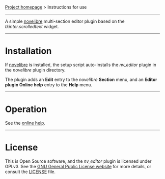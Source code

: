 [Project homepage](https://github.com/peter88213/nv_editor) > Instructions for use

--- 

A simple [novelibre](https://github.com/peter88213/novelibre/) multi-section editor plugin based on the *tkinter.scrolledtext* widget.

---

# Installation

If [novelibre](https://github.com/peter88213/novelibre/) is installed, the setup script auto-installs the *nv_editor* plugin in the *novelibre* plugin directory.

The plugin adds an **Edit** entry to the *novelibre* **Section** menu, and an **Editor plugin Online help** entry to the **Help** menu.  

---

# Operation

See the [online help](https://peter88213.github.io/nvhelp-en/nv_editor/).

---

# License

This is Open Source software, and the *nv_editor* plugin is licensed under GPLv3. See the
[GNU General Public License website](https://www.gnu.org/licenses/gpl-3.0.en.html) for more
details, or consult the [LICENSE](https://github.com/peter88213/nv_editor/blob/main/LICENSE) file.
